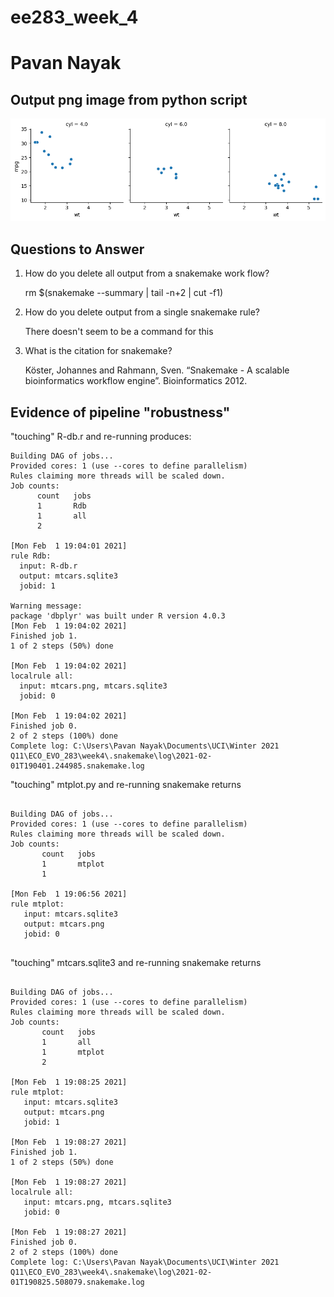# ee283_week_4
# Pavan Nayak

## Output png image from python script

![mtcars.png](mtcars.png)

## Questions to Answer

 1) How do you delete all output from a snakemake work flow?
    
    rm $(snakemake --summary | tail -n+2 | cut -f1)
    
 2) How do you delete output from a single snakemake rule?
 
    There doesn't seem to be a command for this
    
 3) What is the citation for snakemake?
 
    Köster, Johannes and Rahmann, Sven. “Snakemake - A scalable bioinformatics workflow engine”. Bioinformatics 2012.
    
   
 ## Evidence of pipeline "robustness"
 
  "touching" R-db.r and re-running produces:
  
  ```
  Building DAG of jobs...
Provided cores: 1 (use --cores to define parallelism)
Rules claiming more threads will be scaled down.
Job counts:
        count   jobs
        1       Rdb
        1       all
        2

[Mon Feb  1 19:04:01 2021]
rule Rdb:
    input: R-db.r
    output: mtcars.sqlite3
    jobid: 1

Warning message:
package 'dbplyr' was built under R version 4.0.3
[Mon Feb  1 19:04:02 2021]
Finished job 1.
1 of 2 steps (50%) done

[Mon Feb  1 19:04:02 2021]
localrule all:
    input: mtcars.png, mtcars.sqlite3
    jobid: 0

[Mon Feb  1 19:04:02 2021]
Finished job 0.
2 of 2 steps (100%) done
Complete log: C:\Users\Pavan Nayak\Documents\UCI\Winter 2021 Q11\ECO_EVO_283\week4\.snakemake\log\2021-02-01T190401.244985.snakemake.log
  
  ```
  
 "touching" mtplot.py and re-running snakemake returns
 
 ```
 
 Building DAG of jobs...
Provided cores: 1 (use --cores to define parallelism)
Rules claiming more threads will be scaled down.
Job counts:
        count   jobs
        1       mtplot
        1

[Mon Feb  1 19:06:56 2021]
rule mtplot:
    input: mtcars.sqlite3
    output: mtcars.png
    jobid: 0

 
 ```
 
 "touching" mtcars.sqlite3 and re-running snakemake returns
 
 ```
 
 Building DAG of jobs...
Provided cores: 1 (use --cores to define parallelism)
Rules claiming more threads will be scaled down.
Job counts:
        count   jobs
        1       all
        1       mtplot
        2

[Mon Feb  1 19:08:25 2021]
rule mtplot:
    input: mtcars.sqlite3
    output: mtcars.png
    jobid: 1

[Mon Feb  1 19:08:27 2021]
Finished job 1.
1 of 2 steps (50%) done

[Mon Feb  1 19:08:27 2021]
localrule all:
    input: mtcars.png, mtcars.sqlite3
    jobid: 0

[Mon Feb  1 19:08:27 2021]
Finished job 0.
2 of 2 steps (100%) done
Complete log: C:\Users\Pavan Nayak\Documents\UCI\Winter 2021 Q11\ECO_EVO_283\week4\.snakemake\log\2021-02-01T190825.508079.snakemake.log
 
 ```
 
